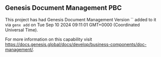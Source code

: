 ## Genesis Document Management PBC

This project has had Genesis Document Management Version `` added to it via `genx add` on Tue Sep 10 2024 09:11:01 GMT+0000 (Coordinated Universal Time).

For more information on this capability visit https://docs.genesis.global/docs/develop/business-components/doc-management/.
